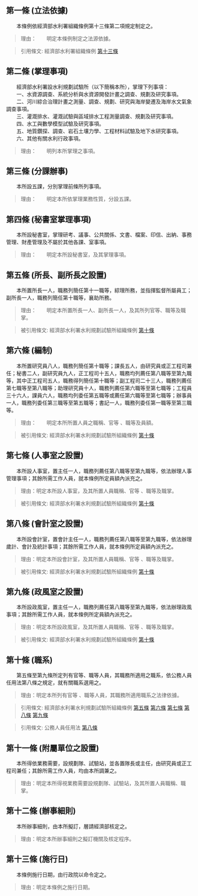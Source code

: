 第一條 (立法依據)
-----------------
　　本條例依經濟部水利署組織條例第十三條第二項規定制定之。  
> 理由：　　明定本條例制定之法源依據。

> 引用條文: 經濟部水利署組織條例 [第十三條](../../人事其他/組織編制/經濟部水利署組織條例.md#第十三條-附屬單位之設置)



第二條 (掌理事項)
-----------------
　　經濟部水利署設水利規劃試驗所（以下簡稱本所），掌理下列事項：  
　　一、水資源調查、系統分析與水資源開發計畫之調查、規劃及研究事項。  
　　二、河川綜合治理計畫之測量、調查、規劃、研究與海岸變遷及海岸水文氣象調查事項。  
　　三、灌溉排水、灌溉試驗與區域排水工程測量調查、規劃及研究事項。  
　　四、水工與數學模型試驗及研究事項。  
　　五、地質鑽探、調查、岩石土壤力學、工程材料試驗及地下水研究事項。  
　　六、其他有關水利行政事項。  
> 理由：　　明列本所掌理之事項。



第三條 (分課辦事)
-----------------
　　本所設五課，分別掌理前條所列事項。  
> 理由：　　明定本所依掌理業務性質，分設五課。



第四條 (秘書室掌理事項)
-----------------------
　　本所設秘書室，掌理研考、議事、公共關係、文書、檔案、印信、出納、事務管理、財產管理及不屬於其他各課、室事項。  
> 理由：　　明定本所設秘書室，及其掌理事項。



第五條 (所長、副所長之設置)
---------------------------
　　本所置所長一人，職務列簡任第十一職等，綜理所務，並指揮監督所屬員工；副所長一人，職務列簡任第十職等，襄助所務。  
> 理由：　　明定本所置所長一人、副所長一人，及其所列官等、職等及職掌。

> 被引用條文: 經濟部水利署水利規劃試驗所組織條例 [第十條](../../人事其他/組織編制/經濟部水利署水利規劃試驗所組織條例.md#第十條-職系)



第六條 (編制)
-------------
　　本所置研究員八人，職務列簡任第十職等；課長五人，由研究員或正工程司兼任；秘書二人，副研究員九人，正工程司十五人，職務均列薦任第八職等至第九職等，其中正工程司五人，職務得列簡任第十職等；副工程司二十三人，職務列薦任第七職等至第八職等；助理研究員十人，職務列薦任第六職等至第七職等；工程員三十六人，課員六人，職務均列委任第五職等或薦任第六職等至第七職等；辦事員一人，職務列委任第三職等至第五職等；書記一人，職務列委任第一職等至第三職等。  
> 理由：　　明定本所所置人員之職稱、官等 、職等及員額。

> 被引用條文: 經濟部水利署水利規劃試驗所組織條例 [第十條](../../人事其他/組織編制/經濟部水利署水利規劃試驗所組織條例.md#第十條-職系)



第七條 (人事室之設置)
---------------------
　　本所設人事室，置主任一人，職務列薦任第八職等至第九職等，依法辦理人事管理事項；其餘所需工作人員，就本條例所定員額內派充之。  
> 理由：明定本所設人事室，及其所置人員職稱、官等 、職等及職掌。

> 被引用條文: 經濟部水利署水利規劃試驗所組織條例 [第十條](../../人事其他/組織編制/經濟部水利署水利規劃試驗所組織條例.md#第十條-職系)



第八條 (會計室之設置)
---------------------
　　本所設會計室，置會計主任一人，職務列薦任第八職等至第九職等，依法辦理歲計、會計及統計事項；其餘所需工作人員，就本條例所定員額內派充之。  
> 理由：明定本所設會計室，及其所置人員職稱、官等 、職等及職掌。

> 被引用條文: 經濟部水利署水利規劃試驗所組織條例 [第十條](../../人事其他/組織編制/經濟部水利署水利規劃試驗所組織條例.md#第十條-職系)



第九條 (政風室之設置)
---------------------
　　本所設政風室，置主任一人，職務列薦任第八職等至第九職等，依法辦理政風事項；其餘所需工作人員，就本條例所定員額內派充之。  
> 理由：明定本所設政風室，及其所置人員職稱、官等 、職等及職掌。

> 被引用條文: 經濟部水利署水利規劃試驗所組織條例 [第十條](../../人事其他/組織編制/經濟部水利署水利規劃試驗所組織條例.md#第十條-職系)



第十條 (職系)
-------------
　　第五條至第九條所定列有官等、職等人員，其職務所適用之職系，依公務人員任用法第八條之規定，就有關職系選用之。  
> 理由：明定本所列有官等 、職等人員，其職務所適用職系之法律依據。

> 引用條文: 經濟部水利署水利規劃試驗所組織條例 [第五條](../../人事其他/組織編制/經濟部水利署水利規劃試驗所組織條例.md#第五條-所長、副所長之設置) [第六條](../../人事其他/組織編制/經濟部水利署水利規劃試驗所組織條例.md#第六條-編制) [第七條](../../人事其他/組織編制/經濟部水利署水利規劃試驗所組織條例.md#第七條-人事室之設置) [第八條](../../人事其他/組織編制/經濟部水利署水利規劃試驗所組織條例.md#第八條-會計室之設置) [第九條](../../人事其他/組織編制/經濟部水利署水利規劃試驗所組織條例.md#第九條-政風室之設置)

> 引用條文: 公務人員任用法 [第八條](../../考試/任免升遷/公務人員任用法.md#第八條-職系說明書)



第十一條 (附屬單位之設置)
-------------------------
　　本所得依業務需要，設規劃隊、試驗站，並各置隊長或主任，由研究員或正工程司兼任；其餘所需工作人員，均由本所調兼之。  
> 理由：明定本所得視業務需要設規劃隊、試驗站，及其所置人員職稱、職掌。



第十二條 (辦事細則)
-------------------
　　本所辦事細則，由本所擬訂，層請經濟部核定之。  
> 理由：明定本所辦事細則之擬訂機關及核定程序。



第十三條 (施行日)
-----------------
　　本條例施行日期，由行政院以命令定之。  
> 理由：明定本條例之施行日期。